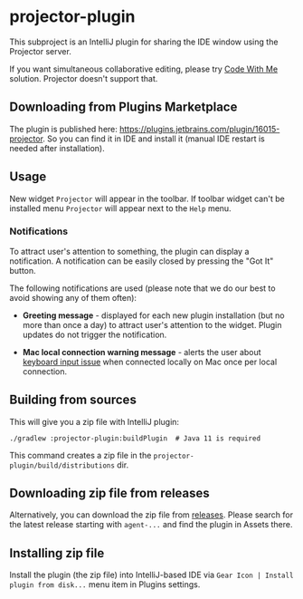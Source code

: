 # projector-plugin

This subproject is an IntelliJ plugin for sharing the IDE window using the Projector server.

If you want simultaneous collaborative editing, please try [Code With Me](https://www.jetbrains.com/help/idea/code-with-me.html) solution.
Projector doesn't support that.

## Downloading from Plugins Marketplace

The plugin is published here: <https://plugins.jetbrains.com/plugin/16015-projector>. So you can find it in IDE and install it (manual IDE
restart is needed after installation).

## Usage

New widget `Projector` will appear in the toolbar. 
If toolbar widget can't be installed menu `Projector` will appear next to the `Help` menu.

### Notifications
To attract user's attention to something, the plugin can display a notification. A notification can be easily closed by pressing the "Got It" button.

The following notifications are used (please note that we do our best to avoid showing any of them often):
  - **Greeting message** - displayed for each new plugin installation (but no more than once a day) 
  to attract user's attention to the widget. Plugin updates do not trigger the notification.
    
  - **Mac local connection warning message** - alerts the user about [keyboard input issue](https://youtrack.jetbrains.com/issue/PRJ-321) when connected locally on Mac once per local connection.

## Building from sources

This will give you a zip file with IntelliJ plugin:

```shell script
./gradlew :projector-plugin:buildPlugin  # Java 11 is required
```

This command creates a zip file in the `projector-plugin/build/distributions` dir.

## Downloading zip file from releases

Alternatively, you can download the zip file from [releases](https://github.com/JetBrains/projector-server/releases/). Please search for the
latest release starting with `agent-...` and find the plugin in Assets there.

## Installing zip file

Install the plugin (the zip file) into IntelliJ-based IDE via `Gear Icon | Install plugin from disk...` menu item in Plugins settings.
